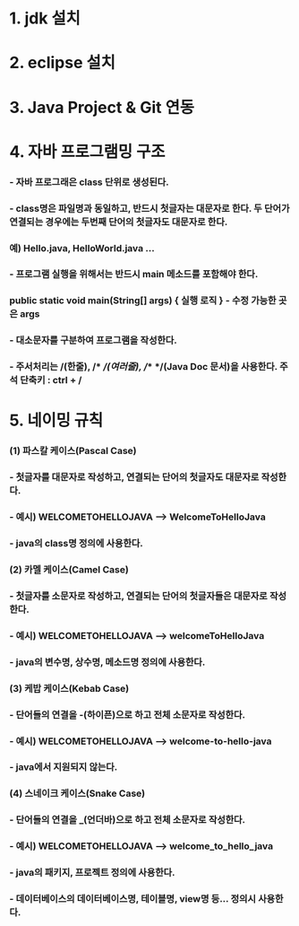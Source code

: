 # 1. jdk 설치

# 2. eclipse 설치

# 3. Java Project & Git 연동

# 4. 자바 프로그램밍 구조
### - 자바 프로그래은 class 단위로 생성된다.
### - class명은 파일명과 동일하고, 반드시 첫글자는 대문자로 한다. 두 단어가 연결되는 경우에는 두번째 단어의 첫글자도 대문자로 한다.
###   예) Hello.java, HelloWorld.java ...
### - 프로그램 실행을 위해서는 반드시 main 메소드를 포함해야 한다.
###   public static void main(String[] args) { 실행 로직 } - 수정 가능한 곳은 args
### - 대소문자를 구분하여 프로그램을 작성한다.
### - 주서처리는 /(한줄), /* */(여러줄), /** */(Java Doc 문서)을 사용한다. 주석 단축키 : ctrl + /

# 5. 네이밍 규칙
### (1) 파스칼 케이스(Pascal Case)
###		- 첫글자를 대문자로 작성하고, 연결되는 단어의 첫글자도 대문자로 작성한다.
### 	- 예시) WELCOMETOHELLOJAVA --> WelcomeToHelloJava
###		- java의 class명 정의에 사용한다.

### (2) 카멜 케이스(Camel Case)
###		- 첫글자를 소문자로 작성하고, 연결되는 단어의 첫글자들은 대문자로 작성한다.
###		- 예시) WELCOMETOHELLOJAVA --> welcomeToHelloJava
###		- java의 변수명, 상수명, 메소드명 정의에 사용한다.

### (3) 케밥 케이스(Kebab Case)
###		- 단어들의 연결을 -(하이픈)으로 하고 전체 소문자로 작성한다.
###		- 예시) WELCOMETOHELLOJAVA --> welcome-to-hello-java
###		- java에서 지원되지 않는다.

### (4) 스네이크 케이스(Snake Case)
###		- 단어들의 연결을 _(언더바)으로 하고 전체 소문자로 작성한다.
###		- 예시) WELCOMETOHELLOJAVA --> welcome_to_hello_java
###		- java의 패키지, 프로젝트 정의에 사용한다.
###		- 데이터베이스의 데이터베이스명, 테이블명, view명 등... 정의시 사용한다.
